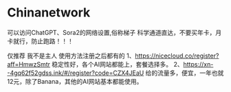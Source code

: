 # Chinanetwork
可以访问ChatGPT、Sora2的网络设置,俗称梯子
科学通道直达，不要买年卡，月卡就行，防止跑路！！！

仅推荐 我不是主人 使用方法注册之后都有的
1、https://nicecloud.co/register?aff=HmwzSmtr 稳定性好，各个AI网站都能上，套餐选择多。
2、https://xn--4gq62f52gdss.ink/#/register?code=CZX4JEaU 给的流量多，便宜，一年也就12元，除了Banana，其他的AI网站基本都能使用。
